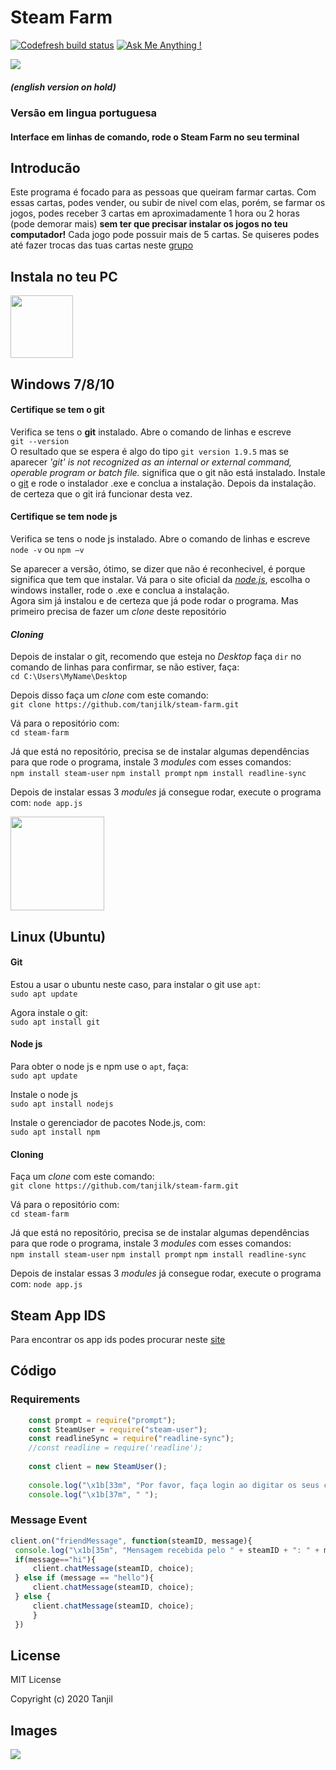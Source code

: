 Steam Farm
=============
[![Codefresh build status]( https://g.codefresh.io/api/badges/pipeline/noneidonthv/steam-noodles?type=cf-1&key=eyJhbGciOiJIUzI1NiJ9.NWYzNWE0MjA4NDI2NmFlZDdjNzkxZTdh.URHgXcUNZvaKN5ikD9PzODmOE3aUgmFZOQ6_9rJnomc)]( https://g.codefresh.io/pipelines/edit/new/builds?id=5f47dbc86db0ba7abd3c93de&pipeline=steam-noodles)
[![Ask Me Anything !](https://img.shields.io/badge/Ask%20me-anything-1abc9c.svg)](https://steamcommunity.com/id/tanjil)


![](https://i.imgur.com/XGAFDvb.png)  
##### (english version on hold)
### Versão em lingua portuguesa
#### Interface em linhas de comando, rode o Steam Farm no seu terminal

## Introducão
Este programa é focado para as pessoas que queiram farmar cartas. Com essas cartas, podes vender, ou subir de nivel com elas, porém, se farmar os jogos, podes receber 3 cartas em aproximadamente 1 hora ou 2 horas (pode demorar mais) **sem ter que precisar instalar os jogos no teu computador!**  Cada jogo pode possuir mais de 5 cartas. Se quiseres podes até fazer trocas das tuas cartas neste [grupo](https://steamcommunity.com/groups/tradingcards)  

## Instala no teu PC


<img src="https://i.imgur.com/Lw72tt5.png" width="100" height="100">  
  
 ## Windows 7/8/10
#### Certifique se tem o git
Verifica se tens o **git** instalado. Abre o comando de linhas e escreve  
`git --version`  
O resultado que se espera é algo do tipo `git version 1.9.5` mas se aparecer *'git' is not recognized as an internal or external command, operable program or batch file.* significa que o git não está instalado.
Instale o [git](https://git-scm.com/download/win) e rode o instalador .exe  e conclua a instalação. Depois da instalação. de certeza que o git irá funcionar desta vez.

#### Certifique se tem node js
Verifica se tens o node js instalado. Abre o comando de linhas e escreve  
`node -v` ou `npm –v`  
  
Se aparecer a versão, ótimo, se dizer que não é reconhecivel, é porque significa que tem que instalar.
Vá para o site oficial da [*node.js*](https://nodejs.org/en/download/), escolha o windows installer, rode o .exe e conclua a instalação.  
Agora sim já instalou e de certeza que já pode rodar o programa. Mas primeiro precisa de fazer um *clone* deste repositório

#### *Cloning*
Depois de instalar o git, recomendo que esteja no *Desktop* faça `dir` no comando de linhas para confirmar, se não estiver, faça:  
`cd C:\Users\MyName\Desktop`  
  
Depois disso faça um *clone* com este comando:  
`git clone https://github.com/tanjilk/steam-farm.git`  
  
Vá para o repositório com:  
`cd steam-farm   `
  
Já que está no repositório, precisa se de instalar algumas dependências para que rode o programa, instale 3 *modules* com esses comandos:  
`npm install steam-user`
`npm install prompt`
`npm install readline-sync`  
  
Depois de instalar essas 3 *modules* já consegue rodar, execute o programa com: 
`node app.js`  
  
  
<img src="https://i.imgur.com/hCq1yOG.png" width="150" height="150">  


## Linux (Ubuntu)  
#### Git
Estou a usar o ubuntu neste caso, para instalar o git use `apt`:  
`sudo apt update`  
   
Agora instale o git:  
`sudo apt install git`
  
  
#### Node js
Para obter o node js e npm use o `apt`, faça:   
`sudo apt update`   
  
Instale o node js  
`sudo apt install nodejs`  
  
Instale o gerenciador de pacotes Node.js, com:  
`sudo apt install npm`  

#### Cloning
Faça um *clone* com este comando:  
`git clone https://github.com/tanjilk/steam-farm.git`  
  
Vá para o repositório com:  
`cd steam-farm`  
  
Já que está no repositório, precisa se de instalar algumas dependências para que rode o programa, instale 3 *modules* com esses comandos:  
`npm install steam-user`
`npm install prompt`
`npm install readline-sync`  
  
Depois de instalar essas 3 *modules* já consegue rodar, execute o programa com: 
`node app.js`

## Steam App IDS
Para encontrar os app ids podes procurar neste [site](https://steamdb.info/apps/)

## Código
### Requirements
```js
    const prompt = require("prompt");
    const SteamUser = require("steam-user");
    const readlineSync = require("readline-sync");
    //const readline = require('readline');
    
    const client = new SteamUser();
    
    console.log("\x1b[33m", "Por favor, faça login ao digitar os seus credenciais: ");
    console.log("\x1b[37m", " ");
   ```
   ### Message Event   
   ```js
   client.on("friendMessage", function(steamID, message){
	console.log("\x1b[35m", "Mensagem recebida pelo " + steamID + ": " + message);
	if(message=="hi"){
		client.chatMessage(steamID, choice);
	} else if (message == "hello"){
		client.chatMessage(steamID, choice);
	} else {
		client.chatMessage(steamID, choice);
		}
	})
```

## License
MIT License

Copyright (c) 2020 Tanjil

## Images  

<img src="https://i.imgur.com/o0pukoK.png">  



